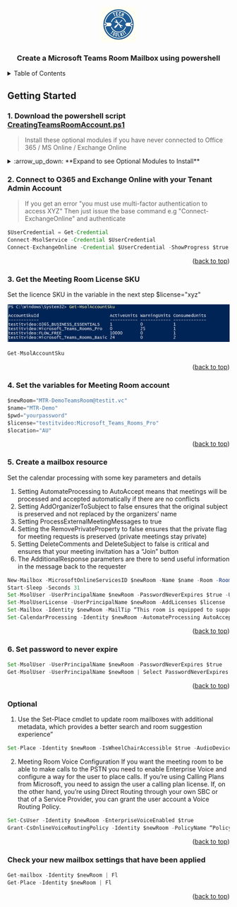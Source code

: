 <a name="readme-top"></a>
<!--

<!-- PROJECT LOGO -->
<br />
<div align="center">
  <a href="https://techblogwiki.azurewebsites.net">
    <img src="Images/logo.png" alt="Logo" width="80" height="80">
  </a>
  <h3 align="center">Create a Microsoft Teams Room Mailbox using powershell</h3>
</div>

<!-- TABLE OF CONTENTS -->
<details>
  <summary>Table of Contents</summary>
  <ol>
    <li><a href="#1-download-the-powershell-script-creatingteamsroomaccountps1">Download the powershell script</a></li>
    <li><a href="#2-connect-to-o365-and-exchange-online-with-your-tenant-admin-account">Connect to O365 and Exchange Online with your Tenant Admin Account</a></li>
    <li><a href="#3-get-the-meeting-room-license-sku">Get the Meeting Room License SKU</a></li>
    <li><a href="#4-set-the-variables-for-meeting-room-account">Set the variables for Meeting Room account</a></li>
    <li><a href="#5-create-a-mailbox-resource">Create The Resource Mailbox</a></li>
    <li><a href="#6-set-password-to-never-expire">Set password to never expire</a></li> 
  </ol>
</details>


<!-- GETTING STARTED -->
## Getting Started
### 1. Download the powershell script [CreatingTeamsRoomAccount.ps1](https://github.com/ljgoe/MS-Teams-room-creation/blob/main/CreatingTeamsRoomAccount.ps1)

> Install these optional modules if you have never connected to Office 365 / MS Online / Exchange Online

<!-- Optional Modules Table -->
<details>
  <summary>:arrow_up_down: **Expand to see Optional Modules to Install**</summary>
  <ol>

#### Optional Modules
* Skip publisher check 
```js
[Net.ServicePointManager]::SecurityProtocol = [Net.SecurityProtocolType]::Tls12bInstall-Module PowerShellGet -RequiredVersion 2.2.4 -SkipPublisherCheck
```
* Install Nuget
```js
Install-PackageProvider -Name nuget -MinimumVersion 2.8.5.201 -force
```
* Install PnP.PowerShell with version 1.12.0 
```js
Install-Module -Name "PnP.PowerShell" -RequiredVersion 1.12.0 -Force -AllowClobber
```
* Module to connect to Azure AD / Azure Resource Manager
```js
Install-Module -Name AzureAD
Install-Module -Name Az -MinimumVersion 3.0.0 -AllowClobber -Scope AllUsers
```
* Other modules   
```js
Set-ExecutionPolicy RemoteSigned
Install-Module PowershellGet -Force
Update-Module PowershellGet
Install-Module -Name MSOnline –Force
import-Module MSOnline
Install-Module -Name ExchangeOnlineManagement
Import-Module ExchangeOnlineManagement
install-module AzureADPreview
```
<p align="right">(<a href="#readme-top">back to top</a>)</p>

</ol>
</details>

<!-- Script -->
### 2. Connect to O365 and Exchange Online with your Tenant Admin Account

> If you get an error "you must use multi-factor authentication to access XYZ"
> Then just issue the base command e.g "Connect-ExchangeOnline" and authenticate 
```js
$UserCredential = Get-Credential
Connect-MsolService -Credential $UserCredential
Connect-ExchangeOnline -Credential $UserCredential -ShowProgress $true
```
<p align="right">(<a href="#readme-top">back to top</a>)</p>

### 3. Get the Meeting Room License SKU
Set the licence SKU in the variable in the next step $license="xyz"

![Licence Check](Images/Images/licences.png)

```js
Get-MsolAccountSku
```
<p align="right">(<a href="#readme-top">back to top</a>)</p>

### 4. Set the variables for Meeting Room account
```js
$newRoom="MTR-DemoTeamsRoom@testit.vc"
$name="MTR-Demo"
$pwd="yourpassword"
$license="testitvideo:Microsoft_Teams_Rooms_Pro"
$location="AU"
```
<p align="right">(<a href="#readme-top">back to top</a>)</p>

### 5. Create a mailbox resource

Set the calendar processing with some key parameters and details
1. Setting AutomateProcessing to AutoAccept means that meetings will be processed and accepted automatically if there are no conflicts
2. Setting AddOrganizerToSubject to false ensures that the original subject is preserved and not replaced by the organizers’ name
3. Setting ProcessExternalMeetingMessages to true
3. Setting the RemovePrivateProperty to false ensures that the private flag for meeting requests is preserved (private meetings stay private)
4. Setting DeleteComments and DeleteSubject to false is critical and ensures that your meeting invitation has a “Join” button
5. The AdditionalResponse parameters are there to send useful information in the message back to the requester

```js
New-Mailbox -MicrosoftOnlineServicesID $newRoom -Name $name -Room -RoomMailboxPassword (ConvertTo-SecureString -String $pwd -AsPlainText -Force) -EnableRoomMailboxAccount $true
Start-Sleep -Seconds 31
Set-MsolUser -UserPrincipalName $newRoom -PasswordNeverExpires $true -UsageLocation $location
Set-MsolUserLicense -UserPrincipalName $newRoom -AddLicenses $license
Set-Mailbox -Identity $newRoom -MailTip “This room is equipped to support MS Teams Meetings”
Set-CalendarProcessing -Identity $newRoom -AutomateProcessing AutoAccept -AddOrganizerToSubject $false -ProcessExternalMeetingMessages $True -RemovePrivateProperty $false -DeleteComments $false -DeleteSubject $false -AddAdditionalResponse $true -AdditionalResponse “Your meeting is now scheduled and if it was enabled as a Teams Meeting will provide a seamless click-to-join experience from the conference room.”
```
<p align="right">(<a href="#readme-top">back to top</a>)</p>

### 6. Set password to never expire
```js
Set-MsolUser -UserPrincipalName $newRoom -PasswordNeverExpires $true
Get-MsolUser -UserPrincipalName $newRoom | Select PasswordNeverExpires
```

<p align="right">(<a href="#readme-top">back to top</a>)</p>
<!-- Optional -->

### Optional
1. Use the Set-Place cmdlet to update room mailboxes with additional metadata, which provides a better search and room suggestion experience”

```js
Set-Place -Identity $newRoom -IsWheelChairAccessible $true -AudioDeviceName “Audiotechnica Wireless Mics” -VideoDeviceName “POLY STUDIO X70”
```
2. Meeting Room Voice Configuration
If you want the meeting room to be able to make calls to the PSTN you need to enable Enterprise Voice and configure a way for the user to place calls. 
If you’re using Calling Plans from Microsoft, you need to assign the user a calling plan license. 
If, on the other hand, you’re using Direct Routing through your own SBC or that of a Service Provider, you can grant the user account a Voice Routing Policy.

```js
Set-CsUser -Identity $newRoom -EnterpriseVoiceEnabled $true
Grant-CsOnlineVoiceRoutingPolicy -Identity $newRoom -PolicyName “Policy Name”
```
<p align="right">(<a href="#readme-top">back to top</a>)</p>

<!-- CHECK YOUR Settings that have been applied-->
### Check your new mailbox settings that have been applied

```js
Get-mailbox -Identity $newRoom | Fl
Get-Place -Identity $newRoom | Fl
```

<p align="right">(<a href="#readme-top">back to top</a>)</p>

